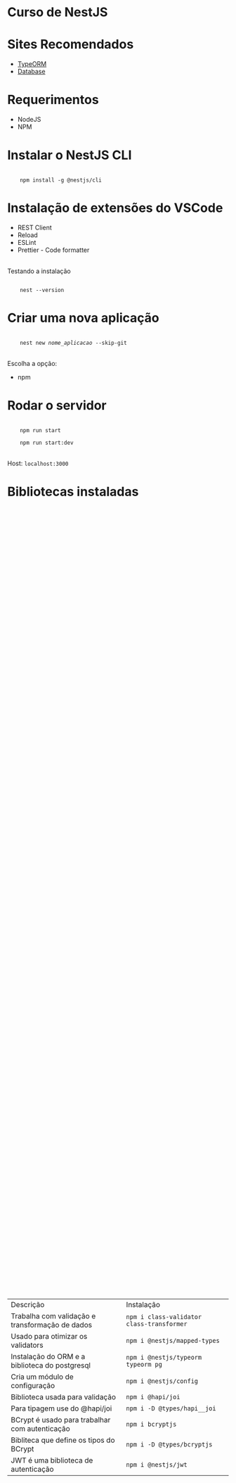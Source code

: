 # Curso de NestJS

<h1>Sites Recomendados</h1>

<ul>
    <li><a href="https://typeorm.io/" target="blank">TypeORM</a></li>
    <li><a href="https://docs.nestjs.com/techniques/database" target="blank">Database</a></li>
</ul>

<h1>Requerimentos</h1>

<ul>
    <li>NodeJS</li>
    <li>NPM</li>
</ul>

<h1>Instalar o NestJS CLI
</h1>

<code>
    npm install -g @nestjs/cli
</code>

<h1>Instalação de extensões do VSCode</h1>

<ul>
    <li>REST Client</li>
    <li>Reload</li>
	<li>ESLint</li>
	<li>Prettier - Code formatter</li>
</ul>

<br/>Testando a instalação

<code>
    nest --version
</code>

<h1>Criar uma nova aplicação</h1>

<code>
    nest new <i>nome_aplicacao</i> --skip-git
</code>

<br/>Escolha a opção:
<ul>
    <li>npm</li>
</ul>

<h1>Rodar o servidor</h1>

<code>
    npm run start
</code>

<code>
    npm run start:dev
</code>

<br/>Host: <code>localhost:3000</code>

<h1>Bibliotecas instaladas</h1>

<div style="display: flex; justify-content: center; align-items: center; height: 100vh;">
	<table>
		<tr>
			<td>Descrição</td>
			<td>Instalação</td>
		</tr>
		<tr>
			<td>Trabalha com validação e transformação de dados</td>
			<td><code>npm i class-validator class-transformer</code></td>
		</tr>
		<tr>
			<td>Usado para otimizar os validators</td>
			<td><code>npm i @nestjs/mapped-types</code></td>
		</tr>
		<tr>
			<td>Instalação do ORM e a biblioteca do postgresql</td>
			<td><code>npm i @nestjs/typeorm typeorm pg</code></td>
		</tr>
		<tr>
			<td>Cria um módulo de configuração</td>
			<td><code>npm i @nestjs/config</code></td>
		</tr>
		<tr>
			<td>Biblioteca usada para validação</td>
			<td><code>npm i @hapi/joi</code></td>
		</tr>
		<tr>
			<td>Para tipagem use do @hapi/joi</td>
			<td><code>npm i -D @types/hapi__joi</code></td>
		</tr>
		<tr>
			<td>BCrypt é usado para trabalhar com autenticação</td>
			<td><code>npm i bcryptjs</code></td>
		</tr>
		<tr>
			<td>Bibliteca que define os tipos do BCrypt</td>
			<td><code>npm i -D @types/bcryptjs</code></td>
		</tr>
		<tr>
			<td>JWT é uma biblioteca de autenticação</td>
			<td><code>npm i @nestjs/jwt</code></td>
		</tr>
	</table>
</div>



<h1>Criar um módulo</h1>

<code>
    nest generate module <i>nome_modulo</i>
</code>

<h1>Criar um controller</h1>

<code>
    nest generate controller <i>nome_controller</i> --no-spec
</code>

<h1>Criar um service/provider</h1>

<code>
    nest generate service <i>nome_service</i> --no-spec
</code>

<h1>Criar um DTO</h1>

<code>
    nest generate class <i>path/nome_service.dto</i> --no-spec --flat
</code>

<h1>Criar um CRUD</h1>

<code>
    nest generate resource pessoas --no-spec
</code>
<br/>Escolha a opção:
<ul>
    <li>REST API</li>
	<li>CRUD entry points? Y</li>
</ul>